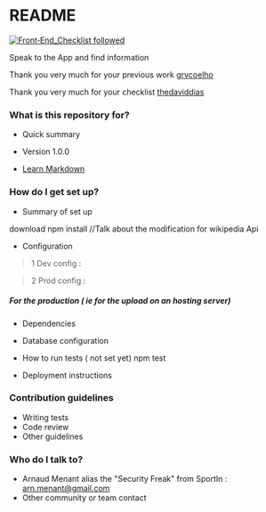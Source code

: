 # README #
[![Front‑End_Checklist followed](https://img.shields.io/badge/Front‑End_Checklist-followed-brightgreen.svg)](https://github.com/thedaviddias/Front-End-Checklist/)


Speak to the App and find information

Thank you very much for your previous work [grvcoelho](https://github.com/grvcoelho/react-voice-components)

Thank you very much for your checklist [thedaviddias](https://github.com/thedaviddias/Front-End-Checklist)

### What is this repository for? ###

* Quick summary

* Version
1.0.0
* [Learn Markdown](https://bitbucket.org/tutorials/markdowndemo)

### How do I get set up? ###

* Summary of set up

download
npm install 
//Talk about the modification for wikipedia Api

* Configuration

>1 Dev config :


>2 Prod config :
    
##### For the production ( ie for the upload on an hosting server)
* Dependencies


* Database configuration
* How to run tests
( not set yet)
    npm test

* Deployment instructions

### Contribution guidelines ###

* Writing tests
* Code review
* Other guidelines


### Who do I talk to? ###

* Arnaud Menant alias the "Security Freak" from SportIn : arn.menant@gmail.com
* Other community or team contact

